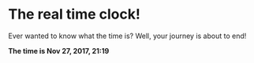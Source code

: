 # The real time clock!

Ever wanted to know what the time is? Well, your journey is about to end!

**The time is Nov 27, 2017, 21:19**